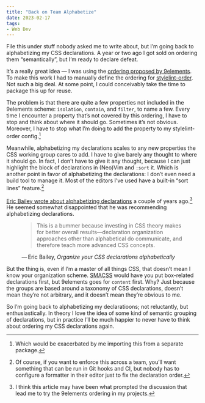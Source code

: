```yaml
---
title: "Back on Team Alphabetize"
date: 2023-02-17
tags:
- Web Dev
---
```


File this under stuff nobody asked me to write about, but I’m going back to alphabetizing my CSS declarations.
A year or two ago I got sold on ordering them “semantically”, but I’m ready to declare defeat.
<!-- excerpt -->
It’s a really great idea — I was using the [ordering proposed by 9elements](https://9elements.com/css-rule-order/).
To make this work I had to manually define the ordering for [stylelint-order](https://github.com/hudochenkov/stylelint-order).
Not such a big deal.
At some point, I could conceivably take the time to package this up for reuse.

The problem is that there are quite a few properties not included in the 9elements scheme: `isolation`, `contain`, and `filter`, to name a few.
Every time I encounter a property that’s not covered by this ordering, I have to stop and think about where it should go.
Sometimes it’s not obvious.
Moreover, I have to stop what I’m doing to add the property to my stylelint-order config.[^1]

Meanwhile, alphabetizing my declarations scales to any new properties the CSS working group cares to add.
I have to give barely any thought to where it should go.
In fact, I don’t have to give it any thought, because I can just highlight the block of declarations in (Neo)Vim and `:sort` it.
Which is another point in favor of alphabetizing the declarations: I don’t even need a build tool to manage it.
Most of the editors I’ve used have a built-in “sort lines” feature.[^2]

[Eric Bailey wrote about alphabetizing declarations](https://ericwbailey.website/published/organize-your-css-declarations-alphabetically/) a couple of years ago.[^3]
He seemed somewhat disappointed that he was recommending alphabetizing declarations.

<figure>
<blockquote>
	This is a bummer because investing in CSS theory makes for better overall results—declaration organization approaches other than alphabetical do communicate, and therefore teach more advanced CSS concepts.
</blockquote>
<figcaption>&horbar;&#8239;Eric Bailey, <i>Organize your CSS declarations alphabetically</i></figcaption>
</figure>

But the thing is, even if I’m a master of all things CSS, that doesn’t mean I know your organization scheme.
[SMACSS](http://smacss.com/book/formatting#grouping) would have you put box-related declarations first, but 9elements goes for `content` first.
Why?
Just because the groups are based around a taxonomy of CSS declarations, doesn’t mean they’re not arbitrary, and it doesn’t mean they’re obvious to me.

So I’m going back to alphabetizing my declaratioons; not reluctantly, but enthusiastically.
In theory I love the idea of some kind of semantic grouping of declarations, but in practice I’ll be much happier to never have to think about ordering my CSS declarations again.

[^1]: Which would be exacerbated by me importing this from a separate package.
[^2]: Of course, if you want to enforce this across a team, you’ll want something that can be run in Git hooks and CI, but nobody has to configure a formatter in their editor just to fix the declaration order.
[^3]: I think this article may have been what prompted the discussion that lead me to try the 9elements ordering in my projects.
